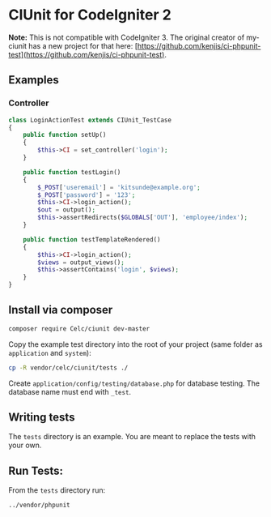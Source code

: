 # CIUnit for CodeIgniter 2

**Note:** This is not compatible with CodeIgniter 3. The original creator of my-ciunit has a new project for that here: [https://github.com/kenjis/ci-phpunit-test](https://github.com/kenjis/ci-phpunit-test).

## Examples

### Controller

```php
class LoginActionTest extends CIUnit_TestCase
{
    public function setUp()
    {
        $this->CI = set_controller('login');
    }

    public function testLogin()
    {
        $_POST['useremail'] = 'kitsunde@example.org';
        $_POST['password'] = '123';
        $this->CI->login_action();
        $out = output();
        $this->assertRedirects($GLOBALS['OUT'], 'employee/index');
    }

    public function testTemplateRendered()
    {
        $this->CI->login_action();
        $views = output_views();
        $this->assertContains('login', $views);
    }
}
```

## Install via composer

```bash
composer require Celc/ciunit dev-master
```

Copy the example test directory into the root of your project (same folder as `application` and `system`):

```bash
cp -R vendor/celc/ciunit/tests ./
```

Create `application/config/testing/database.php` for database testing. The database name must end with `_test`.

## Writing tests

The `tests` directory is an example. You are meant to replace the tests with your own.

## Run Tests:

From the `tests` directory run:

```bash
../vendor/phpunit
```
